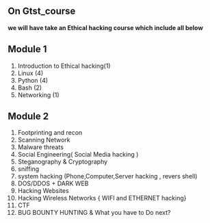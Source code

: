 ## On Gtst_course
**we will have take an Ethical hacking course which include all below**
## **Module 1**
1. Introduction to Ethical hacking(1)
2. Linux (4)
3. Python (4)
4. Bash (2)
5. Networking (1)
## **Module 2**
1. Footprinting and recon
2. Scanning Network
3. Malware threats
4. Social Engineering( Social Media hacking )
5. Steganography & Cryptography
6. sniffing
7. system hacking (Phone,Computer,Server hacking , revers shell)
8. DOS/DDOS + DARK WEB
9. Hacking Websites
10. Hacking Wireless Networks { WIFI and ETHERNET hacking}
11. CTF
12. BUG BOUNTY HUNTING & What you have to Do next?
